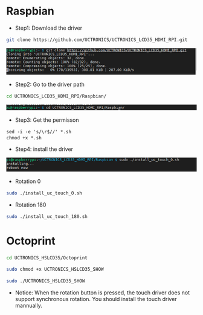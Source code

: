 
# Raspbian
- Step1: Download the driver
```bash
git clone https://github.com/UCTRONICS/UCTRONICS_LCD35_HDMI_RPI.git
```
![image](Raspbian/data/1.png)
- Step2: Go to the driver path 
```bash
cd UCTRONICS_LCD35_HDMI_RPI/Raspbian/
```
![image](Raspbian/data/2.png)
- Step3: Get the permisson 
```
sed -i -e 's/\r$//' *.sh
chmod +x *.sh
```
- Step4: install the driver
 
![image](Raspbian/data/3.png)
- Rotation 0
```bash
sudo ./install_uc_touch_0.sh
```
- Rotation 180
```bash
sudo ./install_uc_touch_180.sh
```
# Octoprint
```bash
cd UCTRONICS_HSLCD35/Octoprint
```
```bash
sudo chmod +x UCTRONICS_HSLCD35_SHOW
```
```bash
sudo ./UCTRONICS_HSLCD35_SHOW
```
- Notice: When the rotation button is pressed, the touch driver does not support synchronous rotation.
  You should install the touch driver mannually.